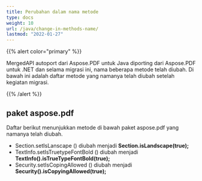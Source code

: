 ```yaml
---
title: Perubahan dalam nama metode
type: docs
weight: 10
url: /java/change-in-methods-name/
lastmod: "2022-01-27"
---
```


{{% alert color="primary" %}}

MergedAPI autoport dari Aspose.PDF untuk Java diporting dari Aspose.PDF untuk .NET dan selama migrasi ini, nama beberapa metode telah diubah. Di bawah ini adalah daftar metode yang namanya telah diubah setelah kegiatan migrasi.

{{% /alert %}}

## paket aspose.pdf

Daftar berikut menunjukkan metode di bawah paket aspose.pdf yang namanya telah diubah.

- Section.setIsLanscape () diubah menjadi **Section.isLandscape(true);**
- TextInfo.setIsTruetypeFontBold () diubah menjadi **TextInfo().isTrueTypeFontBold(true);**
- Security.setIsCopingAllowed () diubah menjadi **Security().isCopyingAllowed(true);**
